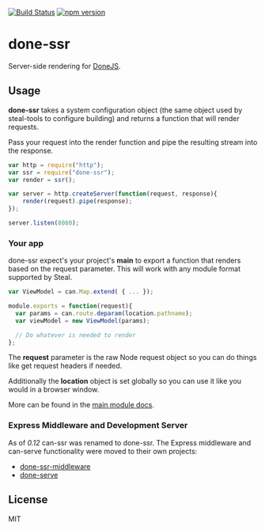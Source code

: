 <!--
@page done-ssr
@group done-ssr.node 0 Node
@group done-ssr.client 1 Client
@group done-ssr.helpers 2 Helpers
@group done-ssr.assets 3 Assets
-->

[![Build Status](https://travis-ci.org/donejs/done-ssr.svg?branch=master)](https://travis-ci.org/donejs/done-ssr)
[![npm version](https://badge.fury.io/js/done-ssr.svg)](http://badge.fury.io/js/done-ssr)

# done-ssr

Server-side rendering for [DoneJS](https://donejs.com/).

## Usage

**done-ssr** takes a system configuration object (the same object used by steal-tools to configure building) and returns a function that will render requests.

Pass your request into the render function and pipe the resulting stream into the response.

```js
var http = require("http");
var ssr = require("done-ssr");
var render = ssr();

var server = http.createServer(function(request, response){
	render(request).pipe(response);
});

server.listen(8080);
```

### Your app

done-ssr expect's your project's **main** to export a function that renders based on the request parameter. This will work with any module format supported by Steal.

```js
var ViewModel = can.Map.extend( { ... });

module.exports = function(request){
  var params = can.route.deparam(location.pathname);
  var viewModel = new ViewModel(params);

  // Do whatever is needed to render
};
```

The **request** parameter is the raw Node request object so you can do things like get request headers if needed.

Additionally the **location** object is set globally so you can use it like you would in a browser window.

More can be found in the [main module docs](https://github.com/donejs/done-ssr/blob/master/docs/main.md).

### Express Middleware and Development Server

As of *0.12* can-ssr was renamed to done-ssr. The Express middleware and can-serve functionality were moved to their own projects:

* [done-ssr-middleware](https://github.com/donejs/done-ssr-middleware)
* [done-serve](https://github.com/donejs/done-serve)

## License

MIT
